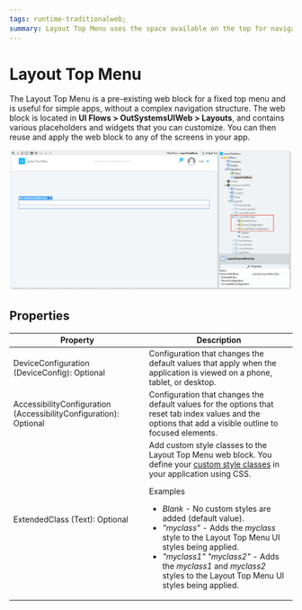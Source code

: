 ```yaml
---
tags: runtime-traditionalweb; 
summary: Layout Top Menu uses the space available on the top for navigation.
---
```


# Layout Top Menu

The Layout Top Menu is a pre-existing web block for a fixed top menu and is useful for simple apps, without a complex navigation structure. The web block is located in **UI Flows > OutSystemsUIWeb > Layouts**, and contains various placeholders and widgets that you can customize. You can then reuse and apply the web block to any of the screens in your app.

![](<images/layouttopmenu-1-ss.png?width=800>)

## Properties

| **Property** |  **Description** |
|---|---|
| DeviceConfiguration (DeviceConfig): Optional  |  Configuration that changes the default values that apply when the application is viewed on a phone, tablet, or desktop. |
| AccessibilityConfiguration (AccessibilityConfiguration): Optional | Configuration that changes the default values for the options that reset tab index values and the options that add a visible outline to focused elements. |
| ExtendedClass (Text): Optional |  Add custom style classes to the Layout Top Menu web block. You define your [custom style classes](../../../../../develop/ui/look-feel/css.md) in your application using CSS. <p>Examples <ul><li>_Blank_ - No custom styles are added (default value).</li><li>_"myclass"_ - Adds the _myclass_ style to the Layout Top Menu UI styles being applied.</li><li>_"myclass1" "myclass2"_ - Adds the _myclass1_ and _myclass2_ styles to the Layout Top Menu UI styles being applied.</li></ul></p> |
